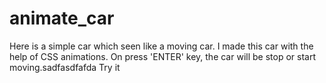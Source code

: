 # animate_car

Here is a simple car which seen like a moving car. 
I made this car with the help of CSS animations.
On press 'ENTER' key, the car will be stop or start moving.sadfasdfafda
Try it
